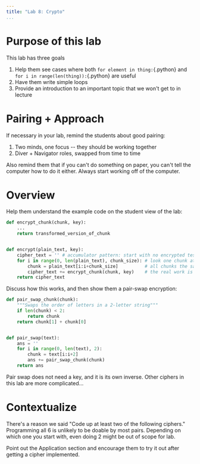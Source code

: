 ```yaml
---
title: "Lab 8: Crypto"
...
```



# Purpose of this lab

This lab has three goals

1.	Help them see cases where both `for element in thing:`{.python} and `for i in range(len(thing)):`{.python} are useful
2.	Have them write simple loops
3.	Provide an introduction to an important topic that we won't get to in lecture

# Pairing + Approach

If necessary in your lab, remind the students about good pairing:

1.	Two minds, one focus -- they should be working together
2.	Diver + Navigator roles, swapped from time to time

Also remind them that if you can't do something on paper, you can't tell the computer how to do it either.
Always start working off of the computer.

# Overview

Help them understand the example code on the student view of the lab:

````python
def encrypt_chunk(chunk, key):
    ...
    return transformed_version_of_chunk


def encrypt(plain_text, key):
    cipher_text = '' # accumulator pattern: start with no encrypted test
    for i in range(0, len(plain_text), chunk_size): # look one chunk at a time
        chunk = plain_text[i:i+chunk_size]          # all chunks the same size
        cipher_text += encrypt_chunk(chunk, key)    # the real work is in another function
    return cipher_text
````

Discuss how this works, and then show them a pair-swap encryption:

````python
def pair_swap_chunk(chunk):
    """Swaps the order of letters in a 2-letter string"""
    if len(chunk) < 2:
    	return chunk
    return chunk[1] + chunk[0]


def pair_swap(text):
    ans = ''
    for i in range(0, len(text), 2):
        chunk = text[i:i+2]
        ans += pair_swap_chunk(chunk)
    return ans
````

Pair swap does not need a key, and it is its own inverse.
Other ciphers in this lab are more complicated...

# Contextualize

There's a reason we said "Code up at least two of the following ciphers."
Programming all 6 is unlikely to be doable by most pairs.
Depending on which one you start with, even doing 2 might be out of scope for lab.

Point out the Application section and encourage them to try it out after getting a cipher implemented.

